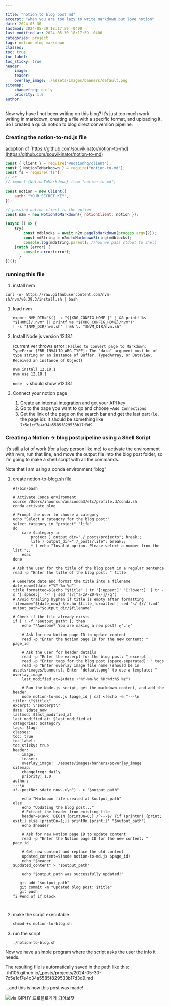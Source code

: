 ```yaml
---

title: "notion to blog post md"
excerpt: "when you are too lazy to write markdown but love notion"
date: 2024-05-30
lastmod: 2024-05-30 18:17:59 -0400
last_modified_at: 2024-05-30 18:17:59 -0400
categories: project
tags: notion blog markdown
classes:
toc: true
toc_label:
toc_sticky: true
header:
    image:
    teaser:
    overlay_image: ./assets/images/banners/default.png
sitemap:
    changefreq: daily
    priority: 1.0
author:
---
```


Now why have I not been writing on this blog? It’s just too much work writing in markdown, creating a file with a specific format, and uploading it. So I created a quick notion to blog direct conversion pipeline.


### Creating the notion-to-md.js file


adoption of  [https://github.com/souvikinator/notion-to-md](https://github.com/souvikinator/notion-to-md)


```javascript
const { Client } = require("@notionhq/client");
const { NotionToMarkdown } = require("notion-to-md");
const fs = require('fs');
// or
// import {NotionToMarkdown} from "notion-to-md";

const notion = new Client({
    auth: "YOUR_SECRET_KEY",
});

// passing notion client to the option
const n2m = new NotionToMarkdown({ notionClient: notion });

(async () => {
    try{
        const mdblocks = await n2m.pageToMarkdown(process.argv[2]);
        const mdString = n2m.toMarkdownString(mdblocks);
        console.log(mdString.parent); //how we pass stdout to shell
    }catch (error) {
        console.error(error);
      }
})();
```


### running this file

1. install nvm

```shell
curl -o- https://raw.githubusercontent.com/nvm-sh/nvm/v0.39.3/install.sh | bash
```

1. load nvm

	```shell
	export NVM_DIR="$([ -z "${XDG_CONFIG_HOME-}" ] && printf %s "${HOME}/.nvm" || printf %s "${XDG_CONFIG_HOME}/nvm")"
	[ -s "$NVM_DIR/nvm.sh" ] && \. "$NVM_DIR/nvm.sh"
	```

2. Install Node.js version 12.18.1

	(current ver throws error :  `Failed to convert page to Markdown: TypeError [ERR_INVALID_ARG_TYPE]: The "data" argument must be of type string or an instance of Buffer, TypedArray, or DataView. Received an instance of Object`)


	```shell
	nvm install 12.18.1
	nvm use 12.18.1
	```


	`node -v` should show v12.18.1

3. Connect your notion page
	1. [Create an internal integration ](https://www.notion.so/help/create-integrations-with-the-notion-api#create-an-internal-integration)and get your API key
	2. Go to the page you want to go and choose `+Add Connections`
	3. Get the link of the page on the search bar and get the last part (i.e. the page id): it should be something like `7c5e1cf7e4c34a5585f829533b17d3d9`

### Creating a Notion → blog post pipeline using a Shell Script


it’s still a lot of work (for a lazy person like me) to activate the environment with nvm, run that line, and move the output file into the blog post folder, so I’m going to make a shell script with all the commands.


Note that I am using a conda environment “blog”

1. create notion-to-blog.sh file

	```shell
	#!/bin/bash
	
	# Activate Conda environment
	source /Users/ihoonsun/anaconda3/etc/profile.d/conda.sh
	conda activate blog
	
	# Prompt the user to choose a category
	echo "Select a category for the blog post:"
	select category in "project" "life"
	do
	    case $category in
	        project ) output_dir="./_posts/projects"; break;;
	        life ) output_dir="./_posts/life"; break;;
	        * ) echo "Invalid option. Please select a number from the list.";;
	    esac
	done
	
	# Ask the user for the title of the blog post in a regular sentence
	read -p "Enter the title of the blog post: " title
	
	# Generate date and format the title into a filename
	date_now=$(date +"%Y-%m-%d")
	title_formatted=$(echo "$title" | tr '[:upper:]' '[:lower:]' | tr -s '[:space:]' '-' | sed 's/[^a-zA-Z0-9\-]//g')
	# Avoid trailing hyphen if title is empty after formatting
	filename="${date_now}-$(echo $title_formatted | sed 's/-$//').md"
	output_path="$output_dir/$filename"
	
	# Check if the file already exists
	if [ ! -f "$output_path" ]; then
	    echo "*Awesome* You are making a new post! ღ'ᴗ'ღ"
	
	    # Ask for new Notion page ID to update content
	    read -p "Enter the Notion page ID for the new content: " page_id
	
	    # Ask the user for header details
	    read -p "Enter the excerpt for the blog post: " excerpt
	    read -p "Enter tags for the blog post (space-separated): " tags
	    read -p "Enter overlay image file name (should be in assets/images/banners). Enter 'default.png' to use a template: " overlay_image
	    last_modified_at=$(date +"%Y-%m-%d %H:%M:%S %z")
	
	    # Run the Node.js script, get the markdown content, and add the header
	    node notion-to-md.js $page_id | cat <(echo -e "---\n
	title: \"$title\"
	excerpt: \"$excerpt\"
	date: $date_now
	lastmod: $last_modified_at
	last_modified_at: $last_modified_at
	categories: $category
	tags: $tags
	classes:
	toc: true
	toc_label:
	toc_sticky: true
	header:
	    image:
	    teaser:
	    overlay_image: ./assets/images/banners/$overlay_image
	sitemap:
	    changefreq: daily
	    priority: 1.0
	author:
	---\n
	<!--postNo: $date_now-->\n") - > "$output_path"
	
	    echo "Markdown file created at $output_path"
	else
	    echo "Updating the blog post..."
	    # Extract the header from existing file
	    header=$(awk 'BEGIN {printOn=0;} /^---$/ {if (printOn) {print; exit;} else {printOn=1;}} printOn {print;}' "$output_path")
	    echo $header
	    
	    # Ask for new Notion page ID to update content
	    read -p "Enter the Notion page ID for the new content: " page_id
	
	    # Get new content and replace the old content
	    updated_content=$(node notion-to-md.js $page_id)
	    echo "$header
	$updated_content" > "$output_path"
	
	    echo "$output_path was successfully updated!"
	
	   git add "$output_path"
	   git commit -m "Updated blog post: $title"
	   git push
	fi #end of if block
	
	
	
	```

2. make the script executable

	```shell
	chmod +x notion-to-blog.sh 
	```

3. run the script

	```shell
	./notion-to-blog.sh
	```


Now we have a simple program where the script asks the user the info it needs.

The resulting file is automatically saved in the path like this: ./hl105.github.io/_posts/projects/2024-05-30-7c5e1cf7e4c34a5585f829533b17d3d9.md


…and this is how this post was made!


![via GIPHY 프로블로거가 되어보잣](https://i.giphy.com/media/v1.Y2lkPTc5MGI3NjExYjhzYWdiMWE1cm1td3lnYjg2ODFzajM0NTdmbTZra3dyejNkaHB2ZyZlcD12MV9pbnRlcm5hbF9naWZfYnlfaWQmY3Q9Zw/c60cIe0Buhi48/giphy.gif)
